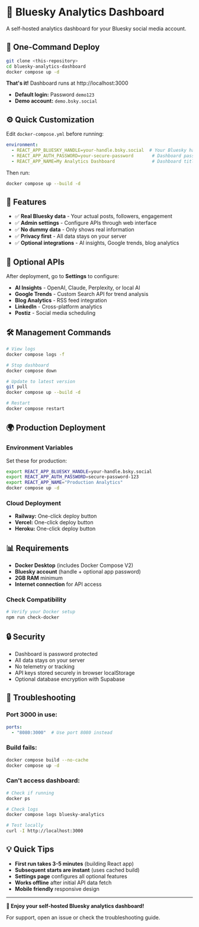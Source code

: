 # 🦋 Bluesky Analytics Dashboard

A self-hosted analytics dashboard for your Bluesky social media account.

## 🚀 **One-Command Deploy**

```bash
git clone <this-repository>
cd bluesky-analytics-dashboard
docker compose up -d
```

**That's it!** Dashboard runs at http://localhost:3000

- **Default login:** Password `demo123`
- **Demo account:** `demo.bsky.social`

## ⚙️ **Quick Customization**

Edit `docker-compose.yml` before running:

```yaml
environment:
  - REACT_APP_BLUESKY_HANDLE=your-handle.bsky.social  # Your Bluesky handle
  - REACT_APP_AUTH_PASSWORD=your-secure-password       # Dashboard password
  - REACT_APP_NAME=My Analytics Dashboard              # Dashboard title
```

Then run:
```bash
docker compose up --build -d
```

## 🎯 **Features**

- ✅ **Real Bluesky data** - Your actual posts, followers, engagement
- ✅ **Admin settings** - Configure APIs through web interface
- ✅ **No dummy data** - Only shows real information
- ✅ **Privacy first** - All data stays on your server
- ✅ **Optional integrations** - AI insights, Google trends, blog analytics

## 🔧 **Optional APIs**

After deployment, go to **Settings** to configure:

- **AI Insights** - OpenAI, Claude, Perplexity, or local AI
- **Google Trends** - Custom Search API for trend analysis  
- **Blog Analytics** - RSS feed integration
- **LinkedIn** - Cross-platform analytics
- **Postiz** - Social media scheduling

## 🛠️ **Management Commands**

```bash
# View logs
docker compose logs -f

# Stop dashboard
docker compose down

# Update to latest version
git pull
docker compose up --build -d

# Restart
docker compose restart
```

## 🌍 **Production Deployment**

### **Environment Variables**
Set these for production:
```bash
export REACT_APP_BLUESKY_HANDLE=your-handle.bsky.social
export REACT_APP_AUTH_PASSWORD=secure-password-123
export REACT_APP_NAME="Production Analytics"
docker compose up -d
```

### **Cloud Deployment**
- **Railway:** One-click deploy button
- **Vercel:** One-click deploy button  
- **Heroku:** One-click deploy button

## 📊 **Requirements**

- **Docker Desktop** (includes Docker Compose V2)
- **Bluesky account** (handle + optional app password)
- **2GB RAM** minimum
- **Internet connection** for API access

### **Check Compatibility**
```bash
# Verify your Docker setup
npm run check-docker
```

## 🔒 **Security**

- Dashboard is password protected
- All data stays on your server
- No telemetry or tracking
- API keys stored securely in browser localStorage
- Optional database encryption with Supabase

## 🚨 **Troubleshooting**

### **Port 3000 in use:**
```yaml
ports:
  - "8080:3000"  # Use port 8080 instead
```

### **Build fails:**
```bash
docker compose build --no-cache
docker compose up -d
```

### **Can't access dashboard:**
```bash
# Check if running
docker ps

# Check logs
docker compose logs bluesky-analytics

# Test locally
curl -I http://localhost:3000
```

## 💡 **Quick Tips**

- **First run takes 3-5 minutes** (building React app)
- **Subsequent starts are instant** (uses cached build)
- **Settings page** configures all optional features
- **Works offline** after initial API data fetch
- **Mobile friendly** responsive design

---

**🎉 Enjoy your self-hosted Bluesky analytics dashboard!**

For support, open an issue or check the troubleshooting guide.
